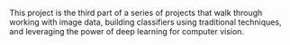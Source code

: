 This project is the third part of a series of projects that walk through working with image data, building classifiers using traditional techniques, and leveraging the power of deep learning for computer vision.
